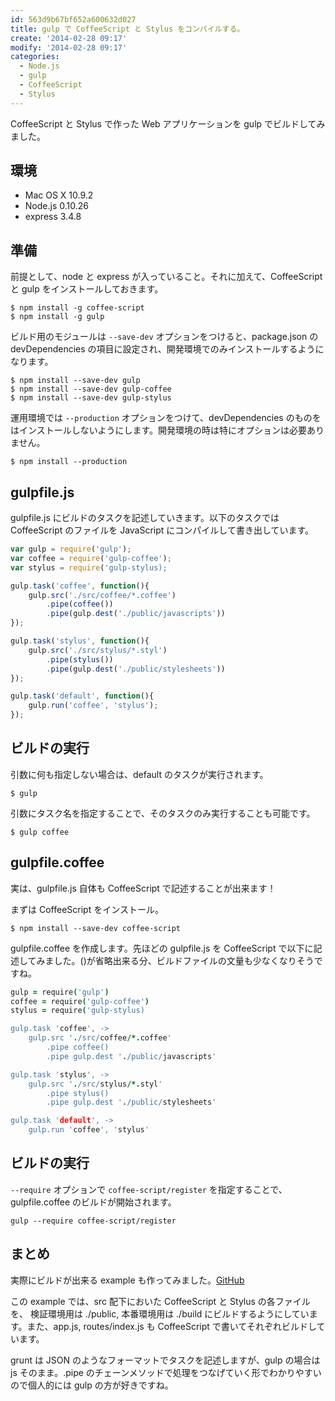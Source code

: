 ```yaml
---
id: 563d9b67bf652a600632d027
title: gulp で CoffeeScript と Stylus をコンパイルする。
create: '2014-02-28 09:17'
modify: '2014-02-28 09:17'
categories:
  - Node.js
  - gulp
  - CoffeeScript
  - Stylus
---
```


CoffeeScript と Stylus で作った Web アプリケーションを gulp でビルドしてみました。

## 環境

- Mac OS X 10.9.2
- Node.js 0.10.26
- express 3.4.8

## 準備

前提として、node と express が入っていること。それに加えて、CoffeeScript と gulp をインストールしておきます。

```
$ npm install -g coffee-script
$ npm install -g gulp
```

<!-- more -->

ビルド用のモジュールは `--save-dev` オプションをつけると、package.json の devDependencies の項目に設定され、開発環境でのみインストールするようになります。

```
$ npm install --save-dev gulp
$ npm install --save-dev gulp-coffee
$ npm install --save-dev gulp-stylus
```

運用環境では `--production` オプションをつけて、devDependencies のものをはインストールしないようにします。開発環境の時は特にオプションは必要ありません。

```
$ npm install --production
```

## gulpfile.js

gulpfile.js にビルドのタスクを記述していきます。以下のタスクでは CoffeeScript のファイルを JavaScript にコンパイルして書き出しています。

```js
var gulp = require('gulp');
var coffee = require('gulp-coffee');
var stylus = require('gulp-stylus);

gulp.task('coffee', function(){
	gulp.src('./src/coffee/*.coffee')
		.pipe(coffee())
		.pipe(gulp.dest('./public/javascripts'))
});

gulp.task('stylus', function(){
	gulp.src('./src/stylus/*.styl')
		.pipe(stylus())
		.pipe(gulp.dest('./public/stylesheets'))
});

gulp.task('default', function(){
	gulp.run('coffee', 'stylus');
});
```

## ビルドの実行

引数に何も指定しない場合は、default のタスクが実行されます。

```
$ gulp
```

引数にタスク名を指定することで、そのタスクのみ実行することも可能です。

```
$ gulp coffee
```

## gulpfile.coffee

実は、gulpfile.js 自体も CoffeeScript で記述することが出来ます！

まずは CoffeeScript をインストール。

```
$ npm install --save-dev coffee-script
```

gulpfile.coffee を作成します。先ほどの gulpfile.js を CoffeeScript で以下に記述してみました。()が省略出来る分、ビルドファイルの文量も少なくなりそうですね。

```coffee
gulp = require('gulp')
coffee = require('gulp-coffee')
stylus = require('gulp-stylus)

gulp.task 'coffee', ->
	gulp.src './src/coffee/*.coffee'
		.pipe coffee()
		.pipe gulp.dest './public/javascripts'

gulp.task 'stylus', ->
	gulp.src './src/stylus/*.styl'
		.pipe stylus()
		.pipe gulp.dest './public/stylesheets'

gulp.task 'default', ->
	gulp.run 'coffee', 'stylus'
```

## ビルドの実行

`--require` オプションで `coffee-script/register` を指定することで、gulpfile.coffee のビルドが開始されます。

```
gulp --require coffee-script/register
```

## まとめ

実際にビルドが出来る example も作ってみました。[GitHub](https://github.com/YuG1224/gulp-example)

この example では、src 配下においた CoffeeScript と Stylus の各ファイルを、 検証環境用は ./public, 本番環境用は ./build にビルドするようにしています。また、app.js, routes/index.js も CoffeeScript で書いてそれぞれビルドしています。

grunt は JSON のようなフォーマットでタスクを記述しますが、gulp の場合は js そのまま。.pipe のチェーンメソッドで処理をつなげていく形でわかりやすいので個人的には gulp の方が好きですね。
